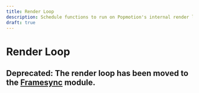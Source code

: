 ```yaml
---
title: Render Loop
description: Schedule functions to run on Popmotion's internal render loop.
draft: true
---
```


# Render Loop

## Deprecated: The render loop has been moved to the [Framesync](https://github.com/popmotion/framesync) module.
